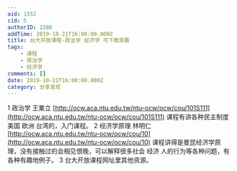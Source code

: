 ```yaml
---
aid: 1552
cid: 5
authorID: 2286
addTime: 2019-10-21T16:00:00.000Z
title: 台大开放课程-政治学 经济学 可下载观看
tags:
    - 课程
    - 政治学
    - 经济学
comments: []
date: 2019-10-21T16:00:00.000Z
category: 分享发现
---
```


1 政治学 王業立 [http://ocw.aca.ntu.edu.tw/ntu-ocw/ocw/cou/101S111](http://ocw.aca.ntu.edu.tw/ntu-ocw/ocw/cou/101S111) 课程有讲各种民主制度 美国 欧洲 台湾的，入门课程。 2 经济学原理 林明仁 [http://ocw.aca.ntu.edu.tw/ntu-ocw/ocw/cou/10](http://ocw.aca.ntu.edu.tw/ntu-ocw/ocw/cou/10) 课程讲得是曼昆经济学原理，没有接触过的会相见恨晚，可以解释很多社会 经济 人的行为等各种问题，有各种有趣地例子。 3 台大开放课程网址里其他资源。
